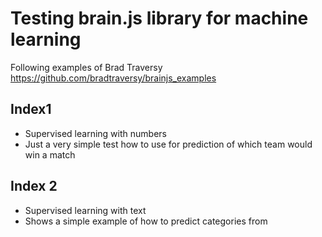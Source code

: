 # Testing brain.js library for machine learning 

Following examples of Brad Traversy https://github.com/bradtraversy/brainjs_examples

## Index1

* Supervised learning with numbers
* Just a very simple test how to use for prediction of which team would win a match

## Index 2

* Supervised learning with text
* Shows a simple example of how to predict categories from 


  